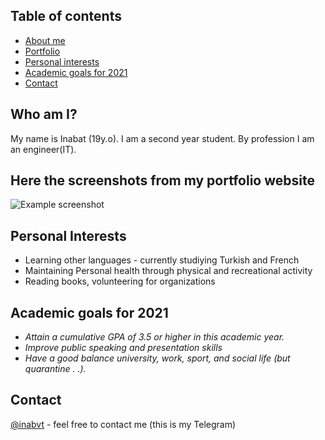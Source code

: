 ## Table of contents

-   [About me](#about-me)
-   [Portfolio](#screenshots)
-   [Personal interests](#interests)
-   [Academic goals for 2021](#inspiration)
-   [Contact](#contact)

## Who am I?

My name is Inabat (19y.o). I am a second year student. By profession I am an engineer(IT).

## Here the screenshots from my portfolio website

![Example screenshot](https://i.pinimg.com/564x/08/45/cf/0845cfb2185840d9c13bae33ae48614d.jpg)

## Personal Interests

-   Learning other languages - currently studiying Turkish and French
-   Maintaining Personal health through physical and recreational activity
-   Reading books, volunteering for organizations

## Academic goals for 2021

-   _Attain_ _a_ _cumulative_ _GPA_ _of_ _3.5_ _or_ _higher_ _in_ _this_ _academic_ _year._
-   _Improve_ _public_ _speaking_ _and_ _presentation_ _skills_
-   _Have_ _a_ _good_ _balance_ _university,_ _work,_ _sport,_ _and_ _social_ _life_ _(but_ _quarantine . .)._

## Contact

[@inabvt](https://t.me/inabvt) - feel free to contact me (this is my Telegram)
